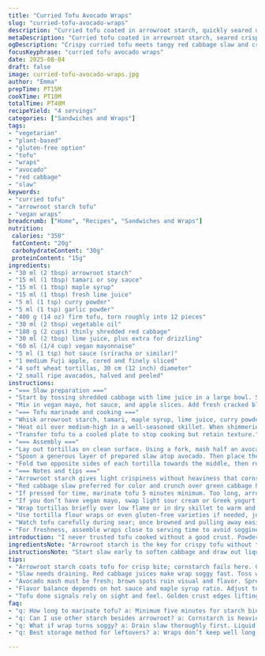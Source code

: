 ```yaml
---
title: "Curried Tofu Avocado Wraps"
slug: "curried-tofu-avocado-wraps"
description: "Curried tofu coated in arrowroot starch, quickly seared until crisp. Tangy slaw with red cabbage, lime juice, creamy vegan mayo and sweet tart Fuji apple slices. Soft wheat wraps spread with smashed ripe avocado, lime juice, salt and pepper. Assemble all for a handheld, vibrant, layered texture wrap. Sweet meets heat, creamy meets crunchy. Plant-based, gluten-free option, with optional maple syrup swap for honey. Simple ingredients but technique makes the difference. Timing depends on visual cues not clocks."
metaDescription: "Curried tofu coated in arrowroot starch, seared crisp. Tangy slaw with red cabbage, Fuji apple, creamy mayo. Soft avocado wheat wraps, vibrant layered textures."
ogDescription: "Crispy curried tofu meets tangy red cabbage slaw and creamy avocado in soft wheat wraps. Sweet, spicy, crunchy; plant-based richness packed tightly."
focusKeyphrase: "curried tofu avocado wraps"
date: 2025-08-04
draft: false
image: curried-tofu-avocado-wraps.jpg
author: "Emma"
prepTime: PT15M
cookTime: PT10M
totalTime: PT40M
recipeYield: "4 servings"
categories: ["Sandwiches and Wraps"]
tags:
- "vegetarian"
- "plant-based"
- "gluten-free option"
- "tofu"
- "wraps"
- "avocado"
- "red cabbage"
- "slaw"
keywords:
- "curried tofu"
- "arrowroot starch tofu"
- "vegan wraps"
breadcrumb: ["Home", "Recipes", "Sandwiches and Wraps"]
nutrition: 
 calories: "350"
 fatContent: "20g"
 carbohydrateContent: "30g"
 proteinContent: "15g"
ingredients:
- "30 ml (2 tbsp) arrowroot starch"
- "15 ml (1 tbsp) tamari or soy sauce"
- "15 ml (1 tbsp) maple syrup"
- "15 ml (1 tbsp) fresh lime juice"
- "5 ml (1 tsp) curry powder"
- "5 ml (1 tsp) garlic powder"
- "400 g (14 oz) firm tofu, torn roughly into 12 pieces"
- "30 ml (2 tbsp) vegetable oil"
- "180 g (2 cups) thinly shredded red cabbage"
- "30 ml (2 tbsp) lime juice, plus extra for drizzling"
- "60 ml (1/4 cup) vegan mayonnaise"
- "5 ml (1 tsp) hot sauce (sriracha or similar)"
- "1 medium Fuji apple, cored and finely sliced"
- "4 soft wheat tortillas, 30 cm (12 inch) diameter"
- "2 small ripe avocados, halved and peeled"
instructions:
- "=== Slaw preparation ==="
- "Start by tossing shredded cabbage with lime juice in a large bowl. Salt lightly. Let it sit to soften and release liquid about 20 minutes. Then, drain well pressing down to squeeze out excess moisture. Important to keep slaw from watering down the wraps."
- "Mix in vegan mayo, hot sauce, and apple slices. Add fresh cracked black pepper. Set aside; flavors meld better with a little rest."
- "=== Tofu marinade and cooking ==="
- "Whisk arrowroot starch, tamari, maple syrup, lime juice, curry powder, and garlic powder in a medium bowl. Season with salt and pepper sparingly since tamari is salty. Coat tofu pieces thoroughly in marinade. Let sit a few minutes to bind flavors."
- "Heat oil over medium-high in a well-seasoned skillet. When shimmering but not smoking, add tofu and any marinade left in bowl. Sear without stirring too much—look for golden crispy edges all around, about 6-8 minutes total. Flip gently with tongs or spatula. Avoid overcrowding pan; cook in batches if needed. The sizzle and aroma tell you when tofu is done—the coating forms a crust, resistance to touch changes."
- "Transfer tofu to a cooled plate to stop cooking but retain texture."
- "=== Assembly ==="
- "Lay out tortillas on clean surface. Using a fork, mash half an avocado on center of each wrap. Drizzle lime juice over smashed avocado to prevent browning. Lightly season with salt and freshly ground pepper."
- "Spoon a generous layer of prepared slaw atop avocado. Then place the warm curried tofu pieces over slaw, balancing so wraps aren’t overloaded."
- "Fold two opposite sides of each tortilla towards the middle, then roll from bottom to top enrobing all contents tightly. Wrap each completed wrap in parchment paper or plastic wrap to help hold shape and for easy transport."
- "=== Notes and tips ==="
- "Arrowroot starch gives light crispiness without heaviness that cornstarch sometimes brings—works better for tofu crust. Maple syrup helps balance heat but can substitute honey or agave nectar."
- "Red cabbage slaw preferred for color and crunch over green cabbage here. Fuji apple gives a firmer sweet bite versus softer Cortland."
- "If pressed for time, marinate tofu 5 minutes minimum. Too long, arrowroot can clump—gently toss before cooking."
- "If you don’t have vegan mayo, swap light sour cream or Greek yogurt for tanginess, adjust salt accordingly."
- "Wrap tortillas briefly over low flame or in dry skillet to warm and soften, easier folding without tearing."
- "Use tortilla flour wraps or even gluten-free varieties if needed, just adjust warming time."
- "Watch tofu carefully during sear; once browned and pulling away easily with spatula, it’s done. No need for strict time."
- "For freshness, assemble wraps close to serving time to avoid sogginess. Slaw can be made ahead but avocado mash should be added just before eating."
introduction: "I never trusted tofu cooked without a good crust. Powdered starch needed—arrowroot beats corn on crispness here. Curry powder and lime juice punch up tofu’s blandness, smells get me every time. Avocado mash, that creamy bed, keeps wraps moist but not sloppy. Shredded red cabbage instead of green adds bite and color, plus Fuji apple's firmer sweetness cuts sharpness better. Mayo with hot sauce brings cooling heat. I learned the hard way: cabbage juice drips, no good. So do the draining dance or soggy wraps. A quick warm of tortillas before assembly makes folding less of a nightmare. Timing? Watch tofu should be caramel gold, no mush. Slaw softened but crunchy still. Wrap tight, slice just before eating, messiness guaranteed but worth it."
ingredientsNote: "Arrowroot starch is the key for crispy tofu without the heaviness or chalkiness cornstarch sometimes adds—don’t skip this step. Maple syrup is the gentler sweetener here; swap honey if not vegan, or agave nectar for milder sweetness. I replaced original cabbage with shredded red cabbage for better crunch and pretty purple hue but green works too. Fuji apple chosen over Cortland for firmer texture that holds shape against dressing without getting soggy. Vegan mayo keeps slaw creamy without overpowering flavor; Greek yogurt or sour cream can be alternative if desired. Hot sauce varies—sriracha precise choice, but any preferred chili paste good; skip if heat’s not your game but balance flavor with extra lime juice and a pinch of sugar. Fresh lime juice sprayed on avocado prevents browning and brightens the wrap’s taste."
instructionsNote: "Start slaw early to soften cabbage and draw out liquid, then drain well to keep wrap’s texture clean. Don’t rush tofu marinade; even a few minutes allow starch and flavor to bind. Cook tofu over medium-high heat in batches—crowding pan kills crispness; you need that sizzle sound, a high-pitched sear indicating correct temperature. Flip gently but often enough to get all sides evenly golden, about 6-8 minutes total. Tofu done signals are visual—the golden-brown crust, edges lifting from pan. If it sticks too much, heat too low or pan not hot enough. Let tofu cool slightly before assembly or it steams the slaw, making it limp. Warm tortillas before spreading avocado—room temp will tear during rolling. Fold wraps tightly, sealing ingredients in, prevents leaks. Parchment wrap helps keep shape if transported. Assemble close to serving time to avoid sogginess, smash avocado fresh to keep color bright. If wraps get watery, throw another handful of shredded cabbage or add crunch with thin chopped nuts if no allergy concerns."
tips:
- "Arrowroot starch coats tofu for crisp bite; cornstarch fails here. Coat tofu pieces evenly but not thick—thick clumps burn, thin spots stay soggy. Marinate minimum five minutes to let starch bind flavors. Toss gently before searing; clumps undo crispness. Heat pan well. Need sizzle, high pitched sear. Medium-high, no smoking. Crowding pan kills crust and smell. Flip tofu carefully, tongs or spatula, to keep golden edges intact. Visual cues are better than stopwatch."
- "Slaw needs draining. Red cabbage juices make wrap soggy fast. Toss with lime juice and salt early—wait 20 minutes. Press out excess moisture firmly but don't mush cabbage. Adding mayo and hot sauce after drainage preserves crunch. Apple slices add texture but keep firm by slicing just before mixing. Fresh cracked black pepper lifts flavors, don’t skip it. Rest slaw while tofu cooks so flavors marry bit, but don’t long; slaw softens too much if left."
- "Avocado mash must be fresh; brown spots ruin visual and flavor. Spread with fork directly on warm tortilla for slight softening. Drizzle lime juice immediately to prevent browning. Season lightly—salt and pepper only. Warm tortillas briefly over low flame or dry skillet to increase pliability but avoid drying out, tearing during rolling is common if cold. Fold wraps tight, roll bottom to top to seal. Parchment or plastic wrap keeps shape if carried around or prepped early."
- "Flavor balance depends on hot sauce and maple syrup ratio. Adjust to personal heat tolerance; sriracha preferred but chili paste or omit. Maple syrup sweetens but can swap honey or agave for different sweetness profiles. Curry powder and garlic powder quantities are subtle but crucial; overpowering either makes tofu bitter or weird. Salt sparingly because tamari is salty. Keep seasoning controlled to avoid masking avocado creaminess or apple brightness."
- "Tofu done signals rely on sight and feel. Golden crust edges lifting from pan, firm resistance, subtle sizzle stop. Don’t poke too hard or you’ll lose crust. Transfer tofu to cool plate to halt cooking; carries residual heat. Slaw wilts with steam if add tofu hot directly—wrap gets limp. Timing depends on your senses, not timers. If wraps sit before eating, add avocado fresh to keep color bright. If watery wraps appear, toss in shredded cabbage or nuts for crunch fix."
faq:
- "q: How long to marinate tofu? a: Minimum five minutes for starch binding. Longer clumps starch—needs tossing before cooking. Not marinating enough misses crisp. I let mine sit while prepping slaw."
- "q: Can I use other starch besides arrowroot? a: Cornstarch is heavier, clumps easier, less crisp crust. Tapioca works but less common. Arrowroot is light and clean—best for texture. Substitutes impact crispness a lot."
- "q: What if wrap turns soggy? a: Drain slaw thoroughly first. Liquid is culprit. Press cabbage hard after resting. Avoid adding avocado til last minute. Warm wraps help keep structure. If sogginess persists, add extra shredded cabbage or nuts. That rescue crunch helps."
- "q: Best storage method for leftovers? a: Wraps don’t keep well long term; best eaten soon. Refrigerate in airtight. Add avocado fresh after reheating wrap to avoid browning. Can freeze tofu separately but slaw and avocado lose texture. Practical approach—make slaw ahead, assemble right before eating."

---
```

